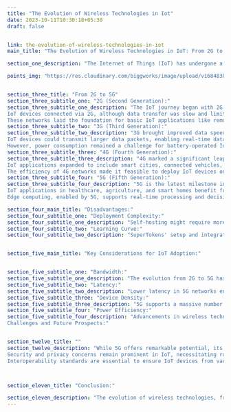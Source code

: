 ```yaml
---
title: "The Evolution of Wireless Technologies in Iot"
date: 2023-10-11T10:30:18+05:30
draft: false


link: the-evolution-of-wireless-technologies-in-iot
main_title: "The Evolution of Wireless Technologies in IoT: From 2G to 5G"

section_one_description: "The Internet of Things (IoT) has undergone a remarkable transformation over the years, driven in part by advancements in wireless technologies. From the early days of 2G to the cutting-edge 5G networks, the evolution of wireless technologies has played a pivotal role in shaping the IoT landscape."

points_img: "https://res.cloudinary.com/biggworks/image/upload/v1684838348/Group_11544_lwrsg0.png"


section_three_title: "From 2G to 5G"
section_three_subtitle_one: "2G (Second Generation):"
section_three_subtitle_one_description: "The IoT journey began with 2G networks, primarily designed for voice and text communication.
IoT devices connected via 2G, although data transfer was slow and limited.
These networks laid the foundation for basic IoT applications like remote monitoring."
section_three_subtitle_two: "3G (Third Generation):"
section_three_subtitle_two_description: "3G brought improved data speeds, making it more suitable for data-intensive IoT applications.
IoT devices could transmit larger data packets, enabling real-time data streaming and video surveillance.
However, power consumption remained a challenge for battery-operated IoT devices."
section_three_subtitle_three: "4G (Fourth Generation):"
section_three_subtitle_three_description: "4G marked a significant leap in IoT capabilities, offering high data rates and lower latency.
IoT applications expanded to include smart cities, connected vehicles, and industrial automation.
The efficiency of 4G networks made it feasible to deploy IoT devices on a large scale."
section_three_subtitle_four: "5G (Fifth Generation):"
section_three_subtitle_four_description: "5G is the latest milestone in wireless technology, promising ultra-fast speeds, low latency, and massive device connectivity.
IoT applications in healthcare, agriculture, and smart homes benefit from 5G's high bandwidth and responsiveness.
Edge computing, enabled by 5G, supports real-time processing and decision-making at the device level."

section_four_main_title: "Disadvantages:"
section_four_subtitle_one: "Deployment Complexity:"
section_four_subtitle_one_description: "Self-hosting might require more setup and maintenance efforts."
section_four_subtitle_two: "Learning Curve:"
section_four_subtitle_two_description: "SuperTokens' setup and integration might demand familiarity with its technologies."


section_five_main_title: "Key Considerations for IoT Adoption:"


section_five_subtitle_one: "Bandwidth:"
section_five_subtitle_one_description: "The evolution from 2G to 5G has significantly increased bandwidth, accommodating diverse IoT applications."
section_five_subtitle_two: "Latency:"
section_five_subtitle_two_description: "Lower latency in 5G networks enables real-time control and data analysis, critical for autonomous vehicles and remote surgery."
section_five_subtitle_three: "Device Density:"
section_five_subtitle_three_description: "5G supports a massive number of IoT devices within a small geographic area, crucial for smart cities."
section_five_subtitle_four: "Power Efficiency:"
section_five_subtitle_four_description: "Advancements in wireless technologies have led to more power-efficient IoT devices, extending battery life.
Challenges and Future Prospects:"


section_twelve_title: ""
section_twelve_description: "While 5G offers remarkable potential, its rollout is ongoing, and infrastructure development is required.
Security and privacy concerns remain prominent in IoT, necessitating robust encryption and authentication mechanisms.
Interoperability standards are essential to ensure IoT devices from various manufacturers can communicate seamlessly."



section_eleven_title: "Conclusion:"

section_eleven_description: "The evolution of wireless technologies, from 2G to 5G, has opened new horizons for IoT applications. As 5G continues to mature and expand, IoT solutions will become more diverse, efficient, and integrated into our daily lives. With the promise of high-speed connectivity and low latency, the future of IoT holds tremendous potential for innovation and transformation across industries."
---
```


